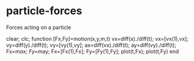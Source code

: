 # particle-forces
Forces acting on a particle

clear;
clc;
function [Fx,Fy]=motion(x,y,m,t)
vx=diff(x)./diff(t);
vx=[vx(1),vx];
vy=diff(y)./diff(t);
vy=[vy(1),vy];
ax=diff(vx)./diff(t);
ay=diff(vy)./diff(t);
Fx=m*ax;
Fy=m*ay;
Fx=[Fx(1),Fx];
Fy=[Fy(1),Fy];
plot(t,Fx);
plot(t,Fy)
end
